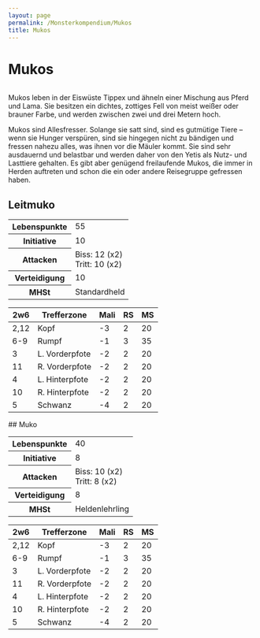 ```yaml
---
layout: page
permalink: /Monsterkompendium/Mukos
title: Mukos
---
```


# Mukos

<img alt="" src="{{ site.baseurl }}/assets/images/monster/tn2/muko.jpg" />

Mukos leben in der Eiswüste Tippex und ähneln einer Mischung aus Pferd und Lama. Sie besitzen ein dichtes, zottiges Fell von meist weißer oder brauner Farbe, und werden zwischen zwei und drei Metern hoch.

Mukos sind Allesfresser. Solange sie satt sind, sind es gutmütige Tiere &ndash; wenn sie Hunger verspüren, sind sie hingegen nicht zu bändigen und fressen nahezu alles, was ihnen vor die Mäuler kommt. Sie sind sehr ausdauernd und belastbar und werden daher von den Yetis als Nutz- und Lasttiere gehalten. Es gibt aber genügend freilaufende Mukos, die immer in Herden auftreten und schon die ein oder andere Reisegruppe gefressen haben.

## Leitmuko

<table>
<tbody>
<tr><th>Lebenspunkte</th><td>55</td></tr>
<tr><th>Initiative</th><td>10</td></tr>
<tr><th>Attacken</th><td>Biss: 12 (x2)<br/>
Tritt: 10 (x2)</td></tr>
<tr><th>Verteidigung</th><td>10</td></tr>
<tr><th>MHSt</th><td>Standardheld</td></tr>
</tbody>
</table>
<table>
<thead>
<tr><th>2w6</th><th>Trefferzone</th><th>Mali</th><th>RS</th><th>MS</th></tr>
</thead>
<tbody>
<tr><td>2,12</td><td>Kopf</td><td>-3</td><td>2</td><td>20</td></tr>
<tr><td>6-9</td><td>Rumpf</td><td>-1</td><td>3</td><td>35</td></tr>
<tr><td>3</td><td>L. Vorderpfote</td><td>-2</td><td>2</td><td>20</td></tr>
<tr><td>11</td><td>R. Vorderpfote</td><td>-2</td><td>2</td><td>20</td></tr>
<tr><td>4</td><td>L. Hinterpfote</td><td>-2</td><td>2</td><td>20</td></tr>
<tr><td>10</td><td>R. Hinterpfote</td><td>-2</td><td>2</td><td>20</td></tr>
<tr><td>5</td><td>Schwanz</td><td>-4</td><td>2</td><td>20</td></tr>
</tbody>
</table>
## Muko

<table>
<tbody>
<tr><th>Lebenspunkte</th><td>40</td></tr>
<tr><th>Initiative</th><td>8</td></tr>
<tr><th>Attacken</th><td>Biss: 10 (x2)<br/>
Tritt: 8 (x2)</td></tr>
<tr><th>Verteidigung</th><td>8</td></tr>
<tr><th>MHSt</th><td>Heldenlehrling</td></tr>
</tbody>
</table>
<table>
<thead>
<tr><th>2w6</th><th>Trefferzone</th><th>Mali</th><th>RS</th><th>MS</th></tr>
</thead>
<tbody>
<tr><td>2,12</td><td>Kopf</td><td>-3</td><td>2</td><td>20</td></tr>
<tr><td>6-9</td><td>Rumpf</td><td>-1</td><td>3</td><td>35</td></tr>
<tr><td>3</td><td>L. Vorderpfote</td><td>-2</td><td>2</td><td>20</td></tr>
<tr><td>11</td><td>R. Vorderpfote</td><td>-2</td><td>2</td><td>20</td></tr>
<tr><td>4</td><td>L. Hinterpfote</td><td>-2</td><td>2</td><td>20</td></tr>
<tr><td>10</td><td>R. Hinterpfote</td><td>-2</td><td>2</td><td>20</td></tr>
<tr><td>5</td><td>Schwanz</td><td>-4</td><td>2</td><td>20</td></tr>
</tbody>
</table>
